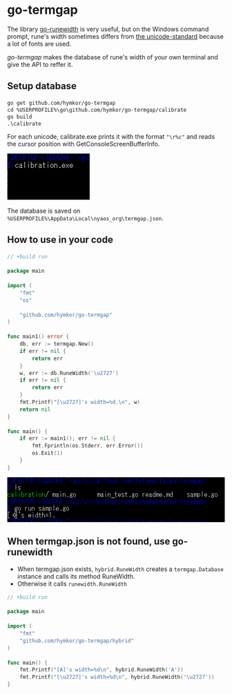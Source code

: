 go-termgap
==========

The library [go-runewidth](https://github.com/mattn/go-runewidth) is very 
useful, but on the Windows command prompt,
rune's width sometimes differs from
[the unicode-standard](https://unicode.org/Public/12.1.0/ucd/EastAsianWidth.txt)
because a lot of fonts are used.

*go-termgap* makes the database of rune's width of your own terminal 
and give the API to reffer it.

Setup database
--------------

    go get github.com/hymkor/go-termgap
    cd %USERPROFILE%\go\github.com/hymkor/go-termgap/calibrate
    go build
    .\calibrate

For each unicode, calibrate.exe prints it with the format `"\r%c"` 
and reads the cursor position with GetConsoleScreenBufferInfo.

<img src="./demo.gif" />

The database is saved on  `%USERPROFILE%\AppData\Local\nyaos_org\termgap.json`.

How to use in your code
-----------------------

```go
// +build run

package main

import (
    "fmt"
    "os"

    "github.com/hymkor/go-termgap"
)

func main1() error {
    db, err := termgap.New()
    if err != nil {
        return err
    }
    w, err := db.RuneWidth('\u2727')
    if err != nil {
        return err
    }
    fmt.Printf("[\u2727]'s width=%d.\n", w)
    return nil
}

func main() {
    if err := main1(); err != nil {
        fmt.Fprintln(os.Stderr, err.Error())
        os.Exit(1)
    }
}
```

<img src="./sample.png" />

When termgap.json is not found, use go-runewidth
------------------------------------------------

- When termgap.json exists, `hybrid.RuneWidth` creates a `termgap.Database` instance and calls its method RuneWidth.
- Otherwise it calls `runewidth.RuneWidth`

```go
// +build run

package main

import (
    "fmt"
    "github.com/hymkor/go-termgap/hybrid"
)

func main() {
    fmt.Printf("[A]'s width=%d\n", hybrid.RuneWidth('A'))
    fmt.Printf("[\u2727]'s width=%d\n", hybrid.RuneWidth('\u2727'))
}
```
